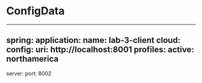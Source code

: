 # ConfigData
---
spring:
  application:
    name: lab-3-client
  cloud:
    config:
      uri: http://localhost:8001
  profiles:
    active: northamerica
---
server:
  port: 8002
```
